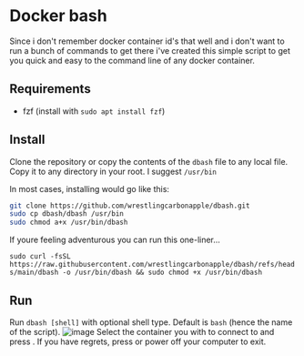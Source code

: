 # Docker bash

Since i don't remember docker container id's that well and i don't want to run a bunch of commands to get there i've created this simple script to get you quick and easy to the command line of any docker container.

## Requirements

- fzf (install with `sudo apt install fzf`)

## Install

Clone the repository or copy the contents of the `dbash` file to any local file.
Copy it to any directory in your root. I suggest `/usr/bin`

In most cases, installing would go like this:

```sh
git clone https://github.com/wrestlingcarbonapple/dbash.git
sudo cp dbash/dbash /usr/bin
sudo chmod a+x /usr/bin/dbash
```

If youre feeling adventurous you can run this one-liner...

`sudo curl -fsSL https://raw.githubusercontent.com/wrestlingcarbonapple/dbash/refs/heads/main/dbash -o /usr/bin/dbash && sudo chmod +x /usr/bin/dbash`
## Run

Run `dbash [shell]` with optional shell type. Default is `bash` (hence the name of the script).
![image](https://github.com/user-attachments/assets/dd475919-35aa-4c43-8d10-49ff46b00f25)
Select the container you with to connect to and press <Enter>. If you have regrets, press <ESC> or power off your computer to exit.
